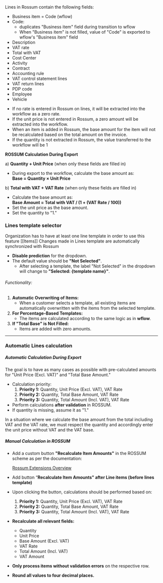 
Lines in Rossum contain the following fields:

* Business item = Code (wflow)
* Code:
	* duplicates "Business item" field during transition to wflow
	* When "Business item" is not filled, value of "Code" is exported to wflow's "Business item" field
* Description
* VAT rate
* Total with VAT
* Cost Center
* Activity
* Contract
* Accounting rule
* VAT control statement lines
* VAT return lines
* PDP code
* Employee
* Vehicle


- If no rate is entered in Rossum on lines, it will be extracted into the workflow as a zero rate.
- If the unit price is not entered in Rossum, a zero amount will be extracted into the workflow.
- When an item is added in Rossum, the base amount for the item will not be recalculated based on the total amount on the invoice.
- If the quantity is not extracted in Rossum, the value transferred to the workflow will be 1


**ROSSUM Calculation During Export**

a) **Quantity + Unit Price** (when only these fields are filled in)
- During export to the workflow, calculate the base amount as:  
    **Base = Quantity × Unit Price**

b) **Total with VAT + VAT Rate** (when only these fields are filled in)
- Calculate the base amount as:  
    **Base Amount = Total with VAT / (1 + (VAT Rate / 100))**
- Set the unit price as the base amount.
- Set the quantity to "1."

### Lines template selector

Organization has to have at least one line template in order to use this feature [[Items]]
Changes made in Lines template are automatically synchronized with Rossum

- **Disable prediction** for the dropdown.
- The default value should be **"Not Selected"**.
    - After selecting a template, the label "Not Selected" in the dropdown will change to **"Selected: {template name}"**.

###### Functionality:

1. **Automatic Overwriting of Items:**
    - When a customer selects a template, all existing items are automatically overwritten with the items from the selected template.
2. **For Percentage-Based Templates:**
    - The items are calculated according to the same logic as in **wflow**.
3. **If "Total Base" is Not Filled:**
    - Items are added with zero amounts.



---
### Automatic Lines calculation

##### Automatic Calculation During Export

The goal is to have as many cases as possible with pre-calculated amounts for "Unit Price (Excl. VAT)" and "Total Base Amount."

- Calculation priority:
    1. **Priority 1:** Quantity, Unit Price (Excl. VAT), VAT Rate
    2. **Priority 2:** Quantity, Total Base Amount, VAT Rate
    3. **Priority 3:** Quantity, Total Amount (Incl. VAT), VAT Rate
- Perform calculations **after validation** in ROSSUM.
- If quantity is missing, assume it as "1."

In a situation where we calculate the base amount from the total including VAT and the VAT rate, we must respect the quantity and accordingly enter the unit price without VAT and the VAT base.
##### Manual Calculation in ROSSUM

- Add a custom button **"Recalculate Item Amounts"** in the ROSSUM scheme as per the documentation:
    
    [Rossum Extensions Overview](https://developers.rossum.ai/docs/extensions-overview)
    
- Add button “**Recalculate Item Amounts" after Line items (before lines template)**
    
- Upon clicking the button, calculations should be performed based on:
    
    1. **Priority 1:** Quantity, Unit Price (Excl. VAT), VAT Rate
    2. **Priority 2:** Quantity, Total Base Amount, VAT Rate
    3. **Priority 3:** Quantity, Total Amount (Incl. VAT), VAT Rate
- **Recalculate all relevant fields:**
    
    - Quantity
    - Unit Price
    - Base Amount (Excl. VAT)
    - VAT Rate
    - Total Amount (Incl. VAT)
    - VAT Amount
- **Only process items without validation errors** on the respective row.
    
- **Round all values to four decimal places.**